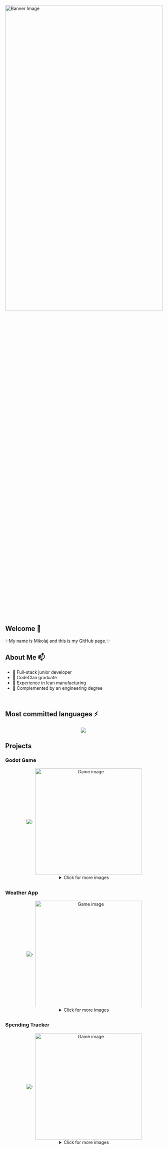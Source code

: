 <img src="https://media1.tenor.com/m/04GE711i7WgAAAAC/ocean-sea.gif" alt="Banner Image" width="100%" height="50%"/>


## Welcome 👋
✨My name is Mikolaj and this is my GitHub page.✨

## About Me 📫
- 🌱 Full-stack junior developer
- 👯 CodeClan graduate
- 🚀 Experience in lean manufacturing
- 🔭 Complemented by an engineering degree
<br/>

## Most committed languages ⚡
<div align="center">
  <img 
    align="middle" 
    src="https://github-readme-stats.vercel.app/api/top-langs/?username=Chlebab&layout=donut&theme=radical"
  />&nbsp;
</div>

## Projects 

### Godot Game
<div align="center">
  <a href="https://github.com/Chlebab/Final_Project">
    <img 
      align="middle" 
      src="https://github-readme-stats.vercel.app/api/pin/?username=Chlebab&repo=Final_Project&theme=radical"
    />
  </a>&nbsp;
  <img 
    align="middle" 
    src="https://i.ibb.co/KDTGyqr/EGG-Goblin-goblins.png" 
    alt="Game image" 
    width="340"
  />
  <details align="middle" >
    <summary>Click for more images</summary>
  <img 
    align="middle" 
    src="https://i.ibb.co/j5Dynqb/lvl-1.png" 
    alt="Game image" 
    width="340"
  />&nbsp;
  <img 
    align="middle" 
    src="https://i.ibb.co/9cXzNLV/lvl-2.png" 
    alt="Game image" 
    width="340"
  />&nbsp;
  <img 
    align="middle" 
    src="https://i.ibb.co/FWnNjJW/lvl-3.png" 
    alt="Game image" 
    width="340"
  />&nbsp;
  <img 
    align="middle" 
    src="https://i.ibb.co/TB6wGVX/lvl-4-screen.png" 
    alt="Game image" 
    width="340"
  />&nbsp;
  </details>
</div>

##

### Weather App
<div align="center">
  <a href="https://github.com/Chlebab/Final_Project">
    <img 
      align="middle" 
      src="https://github-readme-stats.vercel.app/api/pin/?username=Chlebab&repo=Weather_project&theme=radical"
    />
  </a>&nbsp;
  <img 
    align="middle" 
    src="https://i.ibb.co/ccnbCSx/main-screen.png" 
    alt="Game image" 
    width="340"
  />
  <details align="middle" >
    <summary>Click for more images</summary>
  <img 
    align="middle" 
    src="https://i.ibb.co/2ZyZMzh/5-days-detailed-weather.png" 
    alt="Game image" 
    width="340"
  />&nbsp;
  <img 
    align="middle" 
    src="https://i.ibb.co/TkYBc12/london-10-days.png" 
    alt="Game image" 
    width="340"
  />&nbsp;
  <img 
    align="middle" 
    src="https://i.ibb.co/jJz5bGv/snowy-austria.png" 
    alt="Game image" 
    width="340"
  />&nbsp;
  <img 
    align="middle" 
    src="https://i.ibb.co/LC6nvwJ/api-call.png" 
    alt="Game image" 
    width="340"
  />&nbsp;
  </details>
</div>

##

### Spending Tracker
<div align="center">
  <a href="https://github.com/Chlebab/Spending_tracker">
    <img 
      align="middle" 
      src="https://github-readme-stats.vercel.app/api/pin/?username=Chlebab&repo=Spending_tracker&theme=radical"
    />
  </a>&nbsp;
  <img 
    align="middle" 
    src="https://i.ibb.co/nb3nQxL/big-money-spender.png" 
    alt="Game image" 
    width="340"
  />
  <details align="middle" >
    <summary>Click for more images</summary>
  <img 
    align="middle" 
    src="https://i.ibb.co/02rJLHv/budget.png" 
    alt="Game image" 
    width="340"
  />&nbsp;
  <img 
    align="middle" 
    src="https://i.ibb.co/R0d0zQx/merchants.png" 
    alt="Game image" 
    width="340"
  />&nbsp;
  <img 
    align="middle" 
    src="https://i.ibb.co/cwKgJHY/transactions.png" 
    alt="Game image" 
    width="340"
  />&nbsp;
  <img 
    align="middle" 
    src="https://i.ibb.co/3ftP6LH/user-spendings.png" 
    alt="Game image" 
    width="340"
  />&nbsp;
  </details>
</div>



<!--    
**Chlebab/Chlebab** is a ✨ _special_ ✨ repository because its `README.md` (this file) appears on your GitHub profile.

Here are some ideas to get you started:

- 🔭 I’m currently working on ...
- 🌱 I’m currently learning ...
- 👯 I’m looking to collaborate on ...
- 🤔 I’m looking for help with ...
- 💬 Ask me about ...
- 📫 How to reach me: ...
- 😄 Pronouns: ...
- ⚡ Fun fact: ...
-->
